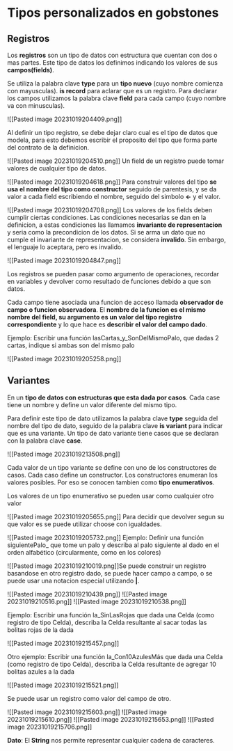 # Tipos personalizados en gobstones

## Registros

Los **registros** son un tipo de datos con estructura que cuentan con dos o mas partes.  Este tipo de datos los definimos indicando los valores de sus **campos(fields)**.

Se utiliza la palabra clave **type** para un **tipo nuevo** (cuyo nombre comienza con mayusculas). **is record** para aclarar que es un registro.  Para declarar los campos utilizamos la palabra clave **field** para cada campo (cuyo nombre va con minusculas).

![[Pasted image 20231019204409.png]]

Al definir un tipo registro, se debe dejar claro cual es el tipo de datos que modela, para esto debemos escribir el proposito del tipo que forma parte del contrato de la definicion.

![[Pasted image 20231019204510.png]]
Un field de un registro puede tomar valores de cualquier tipo de datos.

![[Pasted image 20231019204618.png]]
Para construir valores del tipo **se usa el nombre del tipo como constructor** seguido de parentesis, y se da valor a cada field escribiendo el nombre, seguido del simbolo **<-** y el valor.

![[Pasted image 20231019204708.png]]
Los valores de los fields deben cumplir ciertas condiciones. Las condiciones necesarias se dan en la definicion, a estas condiciones las llamamos **invariante de representacion** y seria como la precondicion de los datos. Si se arma un dato que no cumple el invariante de representacion, se considera **invalido**. Sin embargo, el lenguaje lo aceptara, pero es invalido.

![[Pasted image 20231019204847.png]]

Los registros se pueden pasar como argumento de operaciones, recordar en variables y devolver como resultado de funciones debido a que son datos.

Cada campo tiene asociada una funcion de acceso llamada **observador de campo o funcion observadora**. El **nombre de la funcion es el mismo nombre del field, su argumento es un valor del tipo registro correspondiente** y lo que hace es **describir el valor del campo dado**.

Ejemplo: Escribir una función lasCartas_y_SonDelMismoPalo, que dadas 2 cartas, indique si ambas son del mismo palo

![[Pasted image 20231019205258.png]]
## Variantes 

En un **tipo de datos con estructuras que esta dada por casos**. Cada case tiene un nombre y define un valor diferente del mismo tipo. 

Para definir este tipo de dato utilizamos la palabra clave **type** seguida del nombre del tipo de dato, seguido de la palabra clave **is variant** para indicar que es una variante. Un tipo de dato variante tiene casos que se declaran con la palabra clave **case**.

![[Pasted image 20231019213508.png]]

Cada valor de un tipo variante se define con uno de los constructores de casos. Cada caso define un constructor. Los constructores enumeran los valores posibles. Por eso se conocen tambien como **tipo enumerativos**.

Los valores de un tipo enumerativo se pueden usar como cualquier otro valor

![[Pasted image 20231019205655.png]]
Para decidir que devolver segun su que valor es se puede utilizar choose con igualdades.

![[Pasted image 20231019205732.png]]
Ejemplo:  Definir una función siguientePalo_ que tome un palo y describa al palo siguiente al dado en el orden alfabético (circularmente, como en los colores)

![[Pasted image 20231019210019.png]]Se puede construir un registro basandose en otro registro dado, se puede hacer campo a campo, o se puede usar una notacion especial utilizando **|**.

![[Pasted image 20231019210439.png]]
![[Pasted image 20231019210516.png]]
![[Pasted image 20231019210538.png]]

Ejemplo: Escribir una función la_SinLasRojas que dada una Celda (como registro de tipo Celda), describa la Celda resultante al sacar todas las bolitas rojas de la dada

![[Pasted image 20231019215457.png]]

Otro ejemplo: Escribir una función la_Con10AzulesMás que dada una Celda (como registro de tipo Celda), describa la Celda resultante de agregar 10 bolitas azules a la dada

![[Pasted image 20231019215521.png]]

Se puede usar un registro como valor del campo de otro.

![[Pasted image 20231019215603.png]]
![[Pasted image 20231019215610.png]]
![[Pasted image 20231019215653.png]]
![[Pasted image 20231019215706.png]]

**Dato**: El **String** nos permite representar cualquier cadena de caracteres.